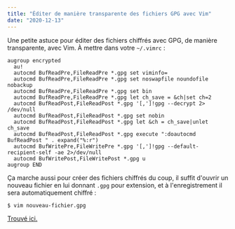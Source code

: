 ```yaml
---
title: "Éditer de manière transparente des fichiers GPG avec Vim"
date: "2020-12-13"
---
```


Une petite astuce pour éditer des fichiers chiffrés avec GPG, de manière transparente, avec Vim. À mettre dans votre `~/.vimrc` :

```
augroup encrypted
  au!
  autocmd BufReadPre,FileReadPre *.gpg set viminfo=
  autocmd BufReadPre,FileReadPre *.gpg set noswapfile noundofile nobackup
  autocmd BufReadPre,FileReadPre *.gpg set bin
  autocmd BufReadPre,FileReadPre *.gpg let ch_save = &ch|set ch=2
  autocmd BufReadPost,FileReadPost *.gpg '[,']!gpg --decrypt 2> /dev/null
  autocmd BufReadPost,FileReadPost *.gpg set nobin
  autocmd BufReadPost,FileReadPost *.gpg let &ch = ch_save|unlet ch_save
  autocmd BufReadPost,FileReadPost *.gpg execute ":doautocmd BufReadPost " . expand("%:r")
  autocmd BufWritePre,FileWritePre *.gpg '[,']!gpg --default-recipient-self -ae 2>/dev/null
  autocmd BufWritePost,FileWritePost *.gpg u
augroup END
```

Ça marche aussi pour créer des fichiers chiffrés du coup, il suffit d'ouvrir un nouveau fichier en lui donnant `.gpg` pour extension, et à l'enregistrement il sera automatiquement chiffré :

```sh
$ vim nouveau-fichier.gpg
```

[Trouvé ici.](https://git.sr.ht/~sircmpwn/dotfiles/tree/master/.vimrc)

<!--
vim: spell spelllang=fr
-->
